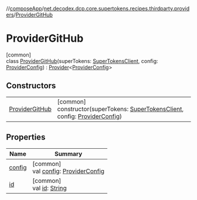 //[composeApp](../../../index.md)/[net.decodex.dcp.core.supertokens.recipes.thirdparty.providers](../index.md)/[ProviderGitHub](index.md)

# ProviderGitHub

[common]\
class [ProviderGitHub](index.md)(superTokens: [SuperTokensClient](../../net.decodex.dcp.core.supertokens/-super-tokens-client/index.md), config: [ProviderConfig](../../net.decodex.dcp.core.supertokens.recipes.thirdparty/-provider-config/index.md)) : [Provider](../../net.decodex.dcp.core.supertokens.recipes.thirdparty/-provider/index.md)&lt;[ProviderConfig](../../net.decodex.dcp.core.supertokens.recipes.thirdparty/-provider-config/index.md)&gt;

## Constructors

| | |
|---|---|
| [ProviderGitHub](-provider-git-hub.md) | [common]<br>constructor(superTokens: [SuperTokensClient](../../net.decodex.dcp.core.supertokens/-super-tokens-client/index.md), config: [ProviderConfig](../../net.decodex.dcp.core.supertokens.recipes.thirdparty/-provider-config/index.md)) |

## Properties

| Name | Summary |
|---|---|
| [config](../../net.decodex.dcp.core.supertokens.recipes.thirdparty/-provider/config.md) | [common]<br>val [config](../../net.decodex.dcp.core.supertokens.recipes.thirdparty/-provider/config.md): [ProviderConfig](../../net.decodex.dcp.core.supertokens.recipes.thirdparty/-provider-config/index.md) |
| [id](../../net.decodex.dcp.core.supertokens.recipes.thirdparty/-provider/id.md) | [common]<br>val [id](../../net.decodex.dcp.core.supertokens.recipes.thirdparty/-provider/id.md): [String](https://kotlinlang.org/api/latest/jvm/stdlib/kotlin/-string/index.html) |
